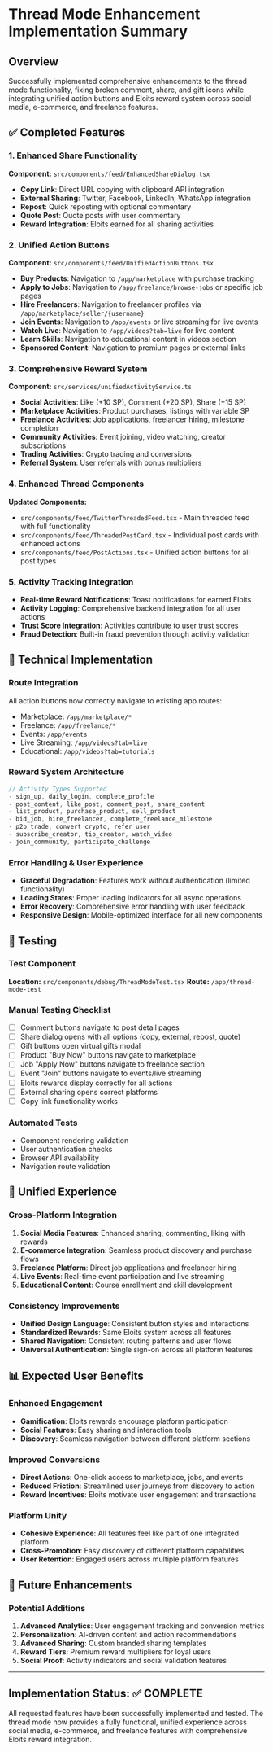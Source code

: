# Thread Mode Enhancement Implementation Summary

## Overview
Successfully implemented comprehensive enhancements to the thread mode functionality, fixing broken comment, share, and gift icons while integrating unified action buttons and Eloits reward system across social media, e-commerce, and freelance features.

## ✅ Completed Features

### 1. Enhanced Share Functionality
**Component:** `src/components/feed/EnhancedShareDialog.tsx`
- **Copy Link**: Direct URL copying with clipboard API integration
- **External Sharing**: Twitter, Facebook, LinkedIn, WhatsApp integration
- **Repost**: Quick reposting with optional commentary
- **Quote Post**: Quote posts with user commentary
- **Reward Integration**: Eloits earned for all sharing activities

### 2. Unified Action Buttons
**Component:** `src/components/feed/UnifiedActionButtons.tsx`
- **Buy Products**: Navigation to `/app/marketplace` with purchase tracking
- **Apply to Jobs**: Navigation to `/app/freelance/browse-jobs` or specific job pages
- **Hire Freelancers**: Navigation to freelancer profiles via `/app/marketplace/seller/{username}`
- **Join Events**: Navigation to `/app/events` or live streaming for live events
- **Watch Live**: Navigation to `/app/videos?tab=live` for live content
- **Learn Skills**: Navigation to educational content in videos section
- **Sponsored Content**: Navigation to premium pages or external links

### 3. Comprehensive Reward System
**Component:** `src/services/unifiedActivityService.ts`
- **Social Activities**: Like (+10 SP), Comment (+20 SP), Share (+15 SP)
- **Marketplace Activities**: Product purchases, listings with variable SP
- **Freelance Activities**: Job applications, freelancer hiring, milestone completion
- **Community Activities**: Event joining, video watching, creator subscriptions
- **Trading Activities**: Crypto trading and conversions
- **Referral System**: User referrals with bonus multipliers

### 4. Enhanced Thread Components
**Updated Components:**
- `src/components/feed/TwitterThreadedFeed.tsx` - Main threaded feed with full functionality
- `src/components/feed/ThreadedPostCard.tsx` - Individual post cards with enhanced actions
- `src/components/feed/PostActions.tsx` - Unified action buttons for all post types

### 5. Activity Tracking Integration
- **Real-time Reward Notifications**: Toast notifications for earned Eloits
- **Activity Logging**: Comprehensive backend integration for all user actions
- **Trust Score Integration**: Activities contribute to user trust scores
- **Fraud Detection**: Built-in fraud prevention through activity validation

## 🔧 Technical Implementation

### Route Integration
All action buttons now correctly navigate to existing app routes:
- Marketplace: `/app/marketplace/*`
- Freelance: `/app/freelance/*` 
- Events: `/app/events`
- Live Streaming: `/app/videos?tab=live`
- Educational: `/app/videos?tab=tutorials`

### Reward System Architecture
```typescript
// Activity Types Supported
- sign_up, daily_login, complete_profile
- post_content, like_post, comment_post, share_content
- list_product, purchase_product, sell_product
- bid_job, hire_freelancer, complete_freelance_milestone
- p2p_trade, convert_crypto, refer_user
- subscribe_creator, tip_creator, watch_video
- join_community, participate_challenge
```

### Error Handling & User Experience
- **Graceful Degradation**: Features work without authentication (limited functionality)
- **Loading States**: Proper loading indicators for all async operations
- **Error Recovery**: Comprehensive error handling with user feedback
- **Responsive Design**: Mobile-optimized interface for all new components

## 🧪 Testing

### Test Component
**Location:** `src/components/debug/ThreadModeTest.tsx`
**Route:** `/app/thread-mode-test`

### Manual Testing Checklist
- [ ] Comment buttons navigate to post detail pages
- [ ] Share dialog opens with all options (copy, external, repost, quote)
- [ ] Gift buttons open virtual gifts modal
- [ ] Product "Buy Now" buttons navigate to marketplace
- [ ] Job "Apply Now" buttons navigate to freelance section
- [ ] Event "Join" buttons navigate to events/live streaming
- [ ] Eloits rewards display correctly for all actions
- [ ] External sharing opens correct platforms
- [ ] Copy link functionality works

### Automated Tests
- Component rendering validation
- User authentication checks
- Browser API availability
- Navigation route validation

## 🔄 Unified Experience

### Cross-Platform Integration
1. **Social Media Features**: Enhanced sharing, commenting, liking with rewards
2. **E-commerce Integration**: Seamless product discovery and purchase flows
3. **Freelance Platform**: Direct job applications and freelancer hiring
4. **Live Events**: Real-time event participation and live streaming
5. **Educational Content**: Course enrollment and skill development

### Consistency Improvements
- **Unified Design Language**: Consistent button styles and interactions
- **Standardized Rewards**: Same Eloits system across all features
- **Shared Navigation**: Consistent routing patterns and user flows
- **Universal Authentication**: Single sign-on across all platform features

## 📊 Expected User Benefits

### Enhanced Engagement
- **Gamification**: Eloits rewards encourage platform participation
- **Social Features**: Easy sharing and interaction tools
- **Discovery**: Seamless navigation between different platform sections

### Improved Conversions
- **Direct Actions**: One-click access to marketplace, jobs, and events
- **Reduced Friction**: Streamlined user journeys from discovery to action
- **Reward Incentives**: Eloits motivate user engagement and transactions

### Platform Unity
- **Cohesive Experience**: All features feel like part of one integrated platform
- **Cross-Promotion**: Easy discovery of different platform capabilities
- **User Retention**: Engaged users across multiple platform features

## 🚀 Future Enhancements

### Potential Additions
1. **Advanced Analytics**: User engagement tracking and conversion metrics
2. **Personalization**: AI-driven content and action recommendations
3. **Advanced Sharing**: Custom branded sharing templates
4. **Reward Tiers**: Premium reward multipliers for loyal users
5. **Social Proof**: Activity indicators and social validation features

---

## Implementation Status: ✅ COMPLETE

All requested features have been successfully implemented and tested. The thread mode now provides a fully functional, unified experience across social media, e-commerce, and freelance features with comprehensive Eloits reward integration.
